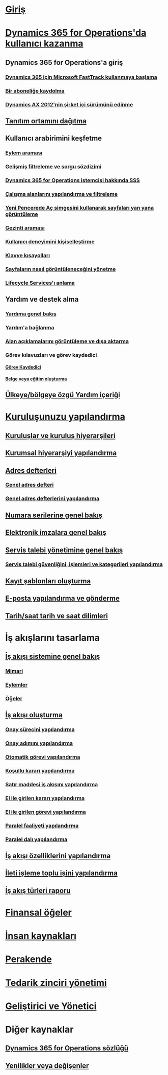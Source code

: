 # [Giriş](index.md)

# [Dynamics 365 for Operations'da kullanıcı kazanma](get-started/onboarding-home.md)
## Dynamics 365 for Operations'a giriş
### [Dynamics 365 için Microsoft FastTrack kullanmaya başlama](get-started/fasttrack-dynamics-365-overview.md)
### [Bir aboneliğe kaydolma](/dynamics365/operations/dev-itpro/dev-tools/sign-up-preview-subscription?toc=/dynamics365/operations/toc.json)
### [Dynamics AX 2012'nin şirket içi sürümünü edinme](/dynamics365/operations/dev-itpro/deployment/csp-download-customersource?toc=/dynamics365/operations/toc.json)
## [Tanıtım ortamını dağıtma](/dynamics365/operations/dev-itpro/deployment/deploy-demo-environment?toc=/dynamics365/operations/toc.json)

## Kullanıcı arabirimini keşfetme
### [Eylem araması](get-started/action-search.md)
### [Gelişmiş filtreleme ve sorgu sözdizimi](get-started/advanced-filtering-query-options.md)
### [Dynamics 365 for Operations istemcisi hakkında SSS](get-started/client-faq.md)
### [Çalışma alanlarını yapılandırma ve filtreleme](get-started/configure-filter-workspaces.md)
### [Yeni Pencerede Aç simgesini kullanarak sayfaları yan yana görüntüleme](get-started/display-pages-side-by-side.md)
### [Gezinti araması](get-started/navigation-search.md)
### [Kullanıcı deneyimini kişiselleştirme](get-started/personalize-user-experience.md)
### [Klavye kısayolları](get-started/shortcut-keys.md)
### [Sayfaların nasıl görüntüleneceğini yönetme](get-started/window-management.md)
### [Lifecycle Services'ı anlama](/dynamics365/operations/dev-itpro/lifecycle-services/lcs-works-lcs?toc=/dynamics365/operations/toc.json)

## Yardım ve destek alma
### [Yardıma genel bakış](/dynamics365/operations/dev-itpro/get-started/help-overview?toc=/dynamics365/operations/toc.json)
### [Yardım'a bağlanma](/dynamics365/operations/dev-itpro/get-started/help-connect?toc=/dynamics365/operations/toc.json)
### [Alan açıklamalarını görüntüleme ve dışa aktarma](get-started/view-export-field-descriptions.md)

### Görev kılavuzları ve görev kaydedici
#### [Görev Kaydedici](/dynamics365/operations/dev-itpro/user-interface/task-recorder?toc=/dynamics365/operations/toc.json)
#### [Belge veya eğitim oluşturma](/dynamics365/operations/dev-itpro/user-interface/task-recorder?toc=/dynamics365/operations/toc.json)

## [Ülkeye/bölgeye özgü Yardım içeriği](/dynamics365/operations/dev-itpro/lcs-solutions/country-region?toc=/dynamics365/operations/toc.json)

# [Kuruluşunuzu yapılandırma](organization-administration/organization-administration-home-page.md)
## [Kuruluşlar ve kuruluş hiyerarşileri](organization-administration/organizations-organizational-hierarchies.md)
## [Kurumsal hiyerarşiyi yapılandırma](organization-administration/plan-organizational-hierarchy.md)
## [Adres defterleri](organization-administration/qa-address-books.md)
### [Genel adres defteri](organization-administration/overview-global-address-book.md)
### [Genel adres defterlerini yapılandırma](organization-administration/plan-configuration-global-address-book-additional-address-books.md)
## [Numara serilerine genel bakış](organization-administration/number-sequence-overview.md)
## [Elektronik imzalara genel bakış](organization-administration/electronic-signature-overview.md)
## [Servis talebi yönetimine genel bakış](organization-administration/cases.md)
### [Servis talebi güvenliğini, işlemleri ve kategorileri yapılandırma](organization-administration/plan-case-management.md)
## [Kayıt şablonları oluşturma](organization-administration/record-templates.md)
## [E-posta yapılandırma ve gönderme](organization-administration/configure-email.md)
## [Tarih/saat tarih ve saat dilimleri](organization-administration/date-time-zones.md)

# İş akışlarını tasarlama
## [İş akışı sistemine genel bakış](organization-administration/overview-workflow-system.md)
### [Mimari](organization-administration/workflow-system-architecture.md)
### [Eylemler](organization-administration/workflow-actions.md)
### [Öğeler](organization-administration/workflow-elements.md)
## [İş akışı oluşturma](organization-administration/create-workflow.md)
### [Onay sürecini yapılandırma](organization-administration/configure-approval-process-workflow.md)
### [Onay adımını yapılandırma](organization-administration/configure-approval-step-workflow.md)
### [Otomatik görevi yapılandırma](organization-administration/configure-automated-task-workflow.md)
### [Koşullu kararı yapılandırma](organization-administration/configure-conditional-decision-workflow.md)
### [Satır maddesi iş akışını yapılandırma](organization-administration/configure-line-item-workflow.md)
### [El ile girilen kararı yapılandırma](organization-administration/configure-manual-decision-workflow.md)
### [El ile girilen görevi yapılandırma](organization-administration/configure-manual-task-workflow.md)
### [Paralel faaliyeti yapılandırma](organization-administration/configure-parallel-activity-workflow.md)
### [Paralel dalı yapılandırma](organization-administration/configure-parallel-branch-workflow.md)
## [İş akışı özelliklerini yapılandırma](organization-administration/configure-workflow-properties.md)
## [İleti işleme toplu işini yapılandırma](organization-administration/workflow-batch-job-critical.md)
## [İş akış türleri raporu](organization-administration/workflow-types-report.md)

# [Finansal öğeler](/dynamics365/operations/financials/index)

# [İnsan kaynakları](/dynamics365/operations/human-resources/index)

# [Perakende](/dynamics365/operations/retail/index)

# [Tedarik zinciri yönetimi](/dynamics365/operations/supply-chain/index)

# [Geliştirici ve Yönetici](/dynamics365/operations/dev-itpro/index)

# Diğer kaynaklar
## [Dynamics 365 for Operations sözlüğü](get-started/glossary.md)
## [Yenilikler veya değişenler](/dynamics365/operations/dev-itpro/get-started/whats-new-changed?toc=/dynamics365/operations/toc.json)

